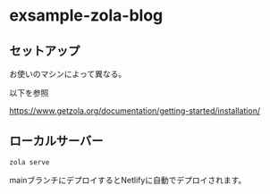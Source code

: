 # exsample-zola-blog


## セットアップ

お使いのマシンによって異なる。

以下を参照

https://www.getzola.org/documentation/getting-started/installation/


## ローカルサーバー
```
zola serve
```

mainブランチにデプロイするとNetlifyに自動でデプロイされます。
